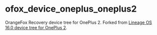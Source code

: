 # ofox_device_oneplus_oneplus2
OrangeFox Recovery device tree for OnePlus 2.
Forked from [Lineage OS 16.0 device tree for OnePlus 2](https://github.com/LineageOS/android_device_oneplus_oneplus2.git).
